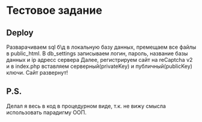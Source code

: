 # Тестовое задание 
## Deploy 
Разварачиваем sql б\д в локальную базу данных, премещаем все файлы в public_html. В db_settings записываем логин, пароль, название базы данных и ip адресс сервера
Далее, регистрируем сайт на reCaptcha v2 и в index.php вставляем серверный(privateKey) и публичный(publicKey) ключи. Сайт развернут!
## P.S. 
Делал я весь в код в процедурном виде, т.к. не вижу смысла использовать парадигму ООП.
